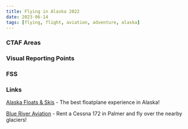 ```yaml
---
title: Flying in Alaska 2022
date: 2023-06-14
tags: [flying, flight, aviation, adventure, alaska]
---
```


<script>
    import FlickrPhotoset from '$lib/components/FlickrPhotoset.svelte'
    import AdventureMap from '$lib/components/AdventureMap.svelte'

    const tracks = [
        { 
            filename: 'tracklog_20220821_paaq-paaq.kml', 
            startLabel: 'Rental checkout',
            startIcon: 'flight'
        },
        { 
            filename: 'tracklog_20220821_paaq-paaq_2.kml', 
            startLabel: 'Knik Glacier',
            startIcon: 'flight'
        },
        { 
            filename: 'tracklog_20220823_paaq-paaq.kml', 
            startLabel: 'Matanuska Glacier',
            startIcon: 'flight'
        },
        { 
            filename: 'tracklog_20220827_ak8-ak8.kml', 
            startLabel: 'Day 1, Flight 1',
            startIcon: 'flight'
        },
        { 
            filename: 'tracklog_20220827_ak8-ak8_2.kml', 
            startLabel: 'Day 1, Flight 2',
            startIcon: 'flight'
        },
        { 
            filename: 'tracklog_20220828_ak8-ak8.kml', 
            startLabel: 'Day 2, Flight 1',
            startIcon: 'flight'
        },
        { 
            filename: 'tracklog_20220828_ak8-ak8_2.kml', 
            startLabel: 'Day 2, Flight 2',
            startIcon: 'flight'
        },
        { 
            filename: 'tracklog_20220829_ak8-ak8.kml', 
            startLabel: 'Day 3, Flight 1',
            startIcon: 'flight'
        },
        { 
            filename: 'tracklog_20220829_ak8-ak8_2.kml', 
            startLabel: 'Day 3, Flight 2',
            startIcon: 'flight'
        },
        { 
            filename: 'tracklog_20220829_ak8-ak8_3.kml', 
            startLabel: 'Day 3, Flight 3',
            startIcon: 'flight'
        },
        { 
            filename: 'tracklog_20220830_ak8-ak8.kml', 
            startLabel: 'Checkride, Part 1',
            startIcon: 'flight'
        },
        { 
            filename: 'tracklog_20220830_ak8-ak8_2.kml', 
            startLabel: 'Day 4, Flight 2',
            startIcon: 'flight'
        },
        { 
            filename: 'tracklog_20220830_ak8-ak8_3.kml', 
            startLabel: 'Checkride, Part 2',
            startIcon: 'flight'
        },
    ]

    const points = [
        {
            label: "Mom's Cabin",
            lat: 61.615759768335884, 
            lng: -149.57266027404367,
        },
        {
            label: "Larson Lake",
            lat: 62.34017612215627, 
            lng: -149.88976198681834,
        },
        {
            label: "Rockys Lakes",
            lat: 62.13961774752685, 
            lng: -150.25414680486332,
        },
        {
            label: "Fish Lake",
            lat: 62.25069539630341, 
            lng: -150.06692559621044,
        },
        {
            label: "Springer Stables",
            lat: 61.57177169203703,
            lng: -149.09123842818076
        },
        {
            label: "2005 Tudor Hills Court",
            lat: 61.17151450501391, 
            lng: -149.84452678241624,
        },
        {
            label: "2010 Tudor Hills Drive",
            lat: 61.17165979366806,
            lng: -149.8453142055231,
        },
        {
            label: "Colony Glacier",
            lat: 61.239444400000004,
            lng: -148.5075,
            type: "photo",
        },
        {
            label: "Knik Glacier",
            lng: -148.2986111,
            lat: 61.3675,
            type: "photo",
        },
        {
            label: "Matanuska Glacier",
            lng: -147.5811111,
            lat: 61.6558333,
            type: "photo",
        },
        {
            label: "Talkeetna Alaska Teleport",
            lat: 62.332909734155294, 
            lng: -150.03225988465874,
            type: "photo",
        }
    ]
</script>

<AdventureMap tracks={tracks} points={points} />

### CTAF Areas

### Visual Reporting Points

### FSS

### Links

[Alaska Floats & Skis](https://alaskafloats.com/) - The best floatplane experience in Alaska!

[Blue River Aviation](https://www.blueriveraviation.com/) - Rent a Cessna 172 in Palmer and fly over the nearby glaciers!

<FlickrPhotoset photoset_id="72177720301779365" />
